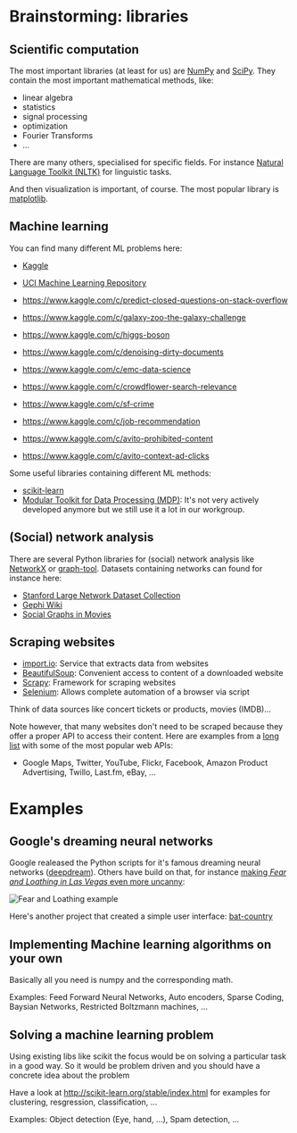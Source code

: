 # Brainstorming: libraries


## Scientific computation

The most important libraries (at least for us) are [NumPy](http://www.numpy.org/) and [SciPy](http://www.scipy.org/). They contain the most important mathematical methods, like: 

* linear algebra
* statistics
* signal processing
* optimization
* Fourier Transforms
* ...

There are many others, specialised for specific fields. For instance [Natural Language Toolkit (NLTK)](http://www.nltk.org/) for linguistic tasks.

And then visualization is important, of course. The most popular library is [matplotlib](http://matplotlib.org/).

## Machine learning

You can find many different ML problems here:

* [Kaggle](https://www.kaggle.com/)
* [UCI Machine Learning Repository](https://archive.ics.uci.edu/ml/datasets.html)

* https://www.kaggle.com/c/predict-closed-questions-on-stack-overflow
* https://www.kaggle.com/c/galaxy-zoo-the-galaxy-challenge
* https://www.kaggle.com/c/higgs-boson
* https://www.kaggle.com/c/denoising-dirty-documents
* https://www.kaggle.com/c/emc-data-science
* https://www.kaggle.com/c/crowdflower-search-relevance
* https://www.kaggle.com/c/sf-crime
* https://www.kaggle.com/c/job-recommendation
* https://www.kaggle.com/c/avito-prohibited-content
* https://www.kaggle.com/c/avito-context-ad-clicks

Some useful libraries containing different ML methods:

* [scikit-learn](http://scikit-learn.org/stable/)
* [Modular Toolkit for Data Processing (MDP)](http://mdp-toolkit.sourceforge.net/): It's not very actively developed anymore but we still use it a lot in our workgroup.

## (Social) network analysis

There are several Python libraries for (social) network analysis like [NetworkX](http://networkx.github.io/) or [graph-tool](https://graph-tool.skewed.de/). Datasets containing networks can found for instance here:

* [Stanford Large Network Dataset Collection](http://snap.stanford.edu/data/index.html)
* [Gephi Wiki](https://github.com/gephi/gephi/wiki/Datasets)
* [Social Graphs in Movies](http://moviegalaxies.com/)

## Scraping websites

* [import.io](https://import.io/): Service that extracts data from websites
* [BeautifulSoup](http://www.crummy.com/software/BeautifulSoup/): Convenient access to content of a downloaded website
* [Scrapy](http://scrapy.org/): Framework for scraping websites
* [Selenium](http://www.seleniumhq.org/): Allows complete automation of a browser via script

Think of data sources like concert tickets or products, movies (IMDB)...

Note however, that many websites don't need to be scraped because they offer a proper API to access their content. Here are examples from a [long list](http://www.programmableweb.com/category/all/apis?order=field_popularity) with some of the most popular web APIs:

* Google Maps, Twitter, YouTube, Flickr, Facebook, Amazon Product Advertising, Twillo, Last.fm, eBay, ...


# Examples


## Google's dreaming neural networks

Google realeased the Python scripts for it's famous dreaming neural networks ([deepdream](https://github.com/google/deepdream)). Others have build on that, for instance [making *Fear and Loathing in Las Vegas* even more uncanny](https://github.com/graphific/DeepDreamVideo):

![Fear and Loathing example](https://camo.githubusercontent.com/dcf15823a576975a5bd2d1af1696a25a07b7e6aa/687474703a2f2f6d656469612e67697068792e636f6d2f6d656469612f6c34316c537a6a5473474a63497a704b672f67697068792e676966)

Here's another project that created a simple user interface: [bat-country](https://github.com/jrosebr1/bat-country)

## Implementing Machine learning algorithms on your own

Basically all you need is numpy and the corresponding math.

Examples: Feed Forward Neural Networks, Auto encoders, Sparse Coding, Baysian Networks, Restricted Boltzmann machines, ...

## Solving a machine learning problem

Using existing libs like scikit the focus would be on solving a particular task in a good way.
So it would be problem driven and you should have a concrete idea about the problem

Have a look at http://scikit-learn.org/stable/index.html for examples for clustering, resgression, classification, ...

Examples: Object detection (Eye, hand, ...), Spam detection, ...